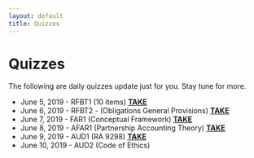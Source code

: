 ```yaml
---
layout: default
title: Quizzes
---
```


<div class="post">
	<h1 class="pageTitle">Quizzes</h1>
	<p>The following are daily quizzes update just for you. Stay tune for more.</p>
	<ul>
		<li>June 5, 2019 - RFBT1 (10 items) <a href="https://forms.gle/c1JetrzkNUhjr4Xv6" target="_blank"><strong>TAKE</strong></a></li>
		<li>June 6, 2019  - RFBT2 - (Obligations General Provisions) <a href="https://forms.gle/1KtGa7tkkWTfqU7V8" target="_blank"><strong>TAKE</strong></a></li>
		<li>June 7, 2019 - FAR1 (Conceptual Framework) <a href="https://forms.gle/ES57KvHLZSzSxKh46" target="_blank"><strong>TAKE</strong></a></li>
		<li>June 8, 2019 - AFAR1 (Partnership Accounting Theory) <a href="https://forms.gle/ttf8KJ55MPTBcMtj7" target="_blank"><strong>TAKE</strong></a></li>
		<li>June 9, 2019 - AUD1 (RA 9298) <a href="https://forms.gle/XSZ7TQiSCm7U5Jxf9" target="_blank"><strong>TAKE</strong></a></li>
		<li>June 10, 2019 - AUD2 (Code of Ethics) <a href="" target="_blank"><strong></strong></a></li>
	</ul>
</div>
